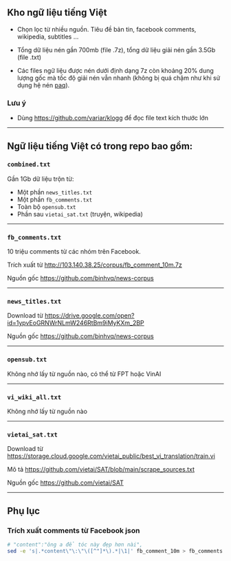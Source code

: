 ## Kho ngữ liệu tiếng Việt 

* Chọn lọc từ nhiều nguồn. Tiêu đề bản tin, facebook comments, wikipedia, subtitles ...

* Tổng dữ liệu nén gần 700mb (file .7z), tổng dữ liệu giải nén gần 3.5Gb (file .txt)

* Các files ngữ liệu được nén dưới định dạng 7z còn khoảng 20% dung lượng gốc mà tốc độ giải nén vẫn nhanh (không bị quá chậm như khi sử dụng hệ nén [paq](http://mattmahoney.net/dc/paq.html)).


### Lưu ý

* Dùng https://github.com/variar/klogg để đọc file text kích thước lớn

- - -

## Ngữ liệu tiếng Việt có trong repo bao gồm:

### `combined.txt`

Gần 1Gb dữ liệu trộn từ:

* Một phần `news_titles.txt`
* Một phần `fb_comments.txt`
* Toàn bộ `opensub.txt`
* Phần sau `vietai_sat.txt` (truyện, wikipedia)

- - -

### `fb_comments.txt`

10 triệu comments từ các nhóm trên Facebook.

Trích xuất từ http://103.140.38.25/corpus/fb_comment_10m.7z

Nguồn gốc https://github.com/binhvq/news-corpus

- - -

### `news_titles.txt`

Download từ https://drive.google.com/open?id=1ypvEoGRNWrNLmW246RtBm9iMyKXm_2BP

Nguồn gốc https://github.com/binhvq/news-corpus

- - -

### `opensub.txt`

Không nhớ lấy từ nguồn nào, có thể từ FPT hoặc VinAI

- - -

### `vi_wiki_all.txt`

Không nhớ lấy từ nguồn nào

- - -

### `vietai_sat.txt`

Download từ https://storage.cloud.google.com/vietai_public/best_vi_translation/train.vi

Mô tả https://github.com/vietai/SAT/blob/main/scrape_sources.txt

Nguồn gốc https://github.com/vietai/SAT

- - -

## Phụ lục

### Trích xuất comments từ Facebook json
```sh
# "content":"ông a để tóc này đẹp hơn nài",
sed -e 's|.*content\"\:\"\([^"]*\).*|\1|' fb_comment_10m > fb_comments.txt
```